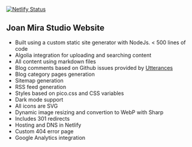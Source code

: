 [![Netlify Status](https://api.netlify.com/api/v1/badges/206f3494-1d75-4366-9e5f-1f80fa6c2b6f/deploy-status)](https://app.netlify.com/sites/joanmira/deploys)

## Joan Mira Studio Website

- Built using a custom static site generator with NodeJs. < 500 lines of code
- Algolia integration for uploading and searching content
- All content using markdown files
- Blog comments based on Github issues provided by [Utterances](https://utteranc.es/)
- Blog category pages generation
- Sitemap generation
- RSS feed generation
- Styles based on pico.css and CSS variables
- Dark mode support
- All icons are SVG
- Dynamic image resizing and convertion to WebP with Sharp
- Includes 301 redirects
- Hosting and DNS in Netlify
- Custom 404 error page
- Google Analytics integration

